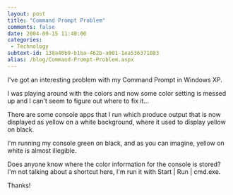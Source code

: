 ```yaml
---
layout: post
title: "Command Prompt Problem"
comments: false
date: 2004-09-15 11:40:00
categories:
 - Technology
subtext-id: 138a40b9-b1ba-462b-a001-1ea536371083
alias: /blog/Command-Prompt-Problem.aspx
---
```



I've got an interesting problem with my Command Prompt in Windows XP.

I was playing around with the colors and now some color setting is messed up and I can't seem to figure out where to fix it...

There are some console apps that I run which produce output that is now displayed as yellow on a white background, where it used to display yellow on black.

I'm running my console green on black, and as you can imagine, yellow on white is almost illegible.

Does anyone know where the color information for the console is stored? I'm not talking about a shortcut here, I'm run it with Start | Run | cmd.exe.

Thanks!
